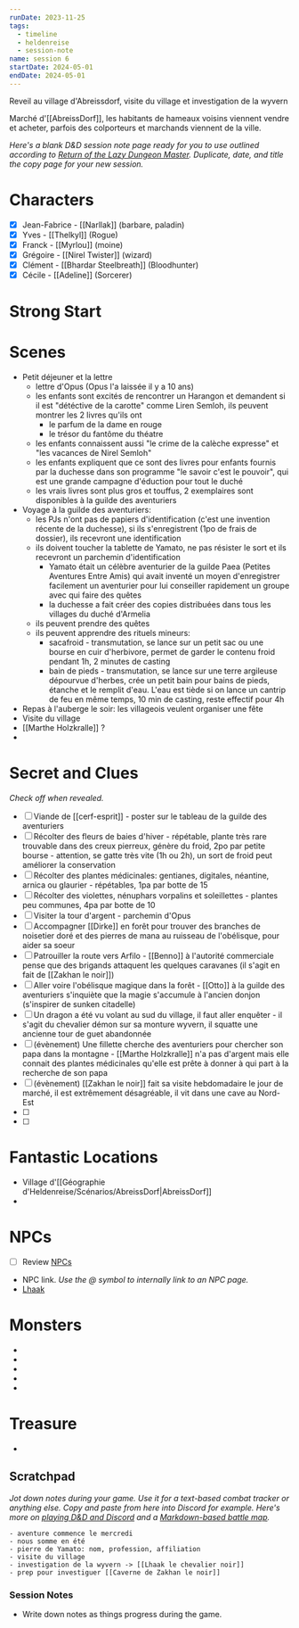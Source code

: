 ```yaml
---
runDate: 2023-11-25
tags:
  - timeline
  - heldenreise
  - session-note
name: session 6
startDate: 2024-05-01
endDate: 2024-05-01
---
```


<span 
	  class='ob-timelines' 
	  data-date='2024-05-01-00' 
	  data-title='Session 6' 
	  data-class='green' 
	  data-img = 'Timeline Example/Timeline_2.jpg' 
	  data-type='range' 
	  data-end='2024-05-01-00'> 
	Reveil au village d'Abreissdorf, visite du village et investigation de la wyvern
</span>

<span 
	  class='ob-timelines' 
	  data-date='2024-05-04-00' 
	  data-title='Event - Marché de Abreissdorf' 
	  data-class='red' 
	  data-img = 'Timeline Example/Timeline_2.jpg' > 
	Marché d'[[AbreissDorf]], les habitants de hameaux voisins viennent vendre et acheter, parfois des colporteurs et marchands viennent de la ville.
</span>



*Here's a blank D&D session note page ready for you to use outlined according to [Return of the Lazy Dungeon Master](https://slyflourish.com/returnofthelazydm/index.html). Duplicate, date, and title the copy page for your new session.* 

# Characters

- [x]  Jean-Fabrice -  [[Narllak]] (barbare, paladin)
- [x] Yves - [[Thelkyl]] (Rogue)
- [x] Franck - [[Myrlou]] (moine)
- [x] Grégoire - [[Nirel Twister]] (wizard)
- [x] Clément - [[Bhardar Steelbreath]] (Bloodhunter)
- [x] Cécile - [[Adeline]] (Sorcerer)

# Strong Start



# Scenes

- Petit déjeuner et la lettre
	- lettre d'Opus (Opus l'a laissée il y a 10 ans)
	- les enfants sont excités de rencontrer un Harangon et demandent si il est "détéctive de la carotte" comme Liren Semloh, ils peuvent montrer les 2 livres qu'ils ont
		- le parfum de la dame en rouge
		- le trésor du fantôme du théatre
	- les enfants connaissent aussi "le crime de la calèche expresse" et "les vacances de Nirel Semloh"
	- les enfants expliquent que ce sont des livres pour enfants fournis par la duchesse dans son programme "le savoir c'est le pouvoir", qui est une grande campagne d'éduction pour tout le duché
	- les vrais livres sont plus gros et touffus, 2 exemplaires sont disponibles à la guilde des aventuriers
- Voyage à la guilde des aventuriers:
	- les PJs n'ont pas de papiers d'identification (c'est une invention récente de la duchesse), si ils s'enregistrent (1po de frais de dossier), ils recevront une identification
	- ils doivent toucher la tablette de Yamato, ne pas résister le sort et ils recevront un parchemin d'identification
		- Yamato était un célèbre aventurier de la guilde Paea (Petites Aventures Entre Amis) qui avait inventé un moyen d'enregistrer facilement un aventurier pour lui conseiller rapidement un groupe avec qui faire des quêtes
		- la duchesse a fait créer des copies distribuées dans tous les villages du duché d'Armelia
	- ils peuvent prendre des quêtes
	- ils peuvent apprendre des rituels mineurs:
		- sacafroid - transmutation, se lance sur un petit sac ou une bourse en cuir d'herbivore, permet de garder le contenu froid pendant 1h, 2 minutes de casting
		- bain de pieds - transmutation, se lance sur une terre argileuse dépourvue d'herbes, crée un petit bain pour bains de pieds, étanche et le remplit d'eau. L'eau est tiède si on lance un cantrip de feu en même temps, 10 min de casting, reste effectif pour 4h
- Repas à l'auberge le soir: les villageois veulent organiser une fête
- Visite du village
- [[Marthe Holzkralle]] ?
- 

# Secret and Clues

*Check off when revealed.*

- [ ]  Viande de [[cerf-esprit]] - poster sur le tableau de la guilde des aventuriers
- [ ]  Récolter des fleurs de baies d'hiver - répétable, plante très rare trouvable dans des creux pierreux, génère du froid, 2po par petite bourse - attention, se gatte très vite (1h ou 2h), un sort de froid peut améliorer la conservation
- [ ] Récolter des plantes médicinales: gentianes, digitales, néantine, arnica ou glaurier - répétables, 1pa par botte de 15
- [ ] Récolter des violettes, nénuphars vorpalins et soleillettes - plantes peu communes, 4pa par botte de 10
- [ ]  Visiter la tour d'argent - parchemin d'Opus
- [ ] Accompagner [[Dirke]] en forêt pour trouver des branches de noisetier doré et des pierres de mana au ruisseau de l'obélisque, pour aider sa soeur
- [ ]  Patrouiller la route vers Arfilo - [[Benno]] à l'autorité commerciale pense que des brigands attaquent les quelques caravanes (il s'agit en fait de [[Zakhan le noir]])
- [ ]  Aller voire l'obélisque magique dans la forêt - [[Otto]] à la guilde des aventuriers s'inquiète que la magie s'accumule à l'ancien donjon (s'inspirer de sunken citadelle)
- [ ]  Un dragon a été vu volant au sud du village, il faut aller enquêter - il s'agit du chevalier démon sur sa monture wyvern, il squatte une ancienne tour de guet abandonnée
- [ ]  (évènement) Une fillette cherche des aventuriers pour chercher son papa dans la montagne - [[Marthe Holzkralle]] n'a pas d'argent mais elle connait des plantes médicinales qu'elle est prête à donner à qui part à la recherche de son papa
- [ ]  (évènement) [[Zakhan le noir]] fait sa visite hebdomadaire le jour de marché, il est extrêmement désagréable, il vit dans une cave au Nord-Est
- [ ]  
- [ ]  

# Fantastic Locations

- Village d'[[Géographie d'Heldenreise/Scénarios/AbreissDorf|AbreissDorf]]
- 

# NPCs

- [ ]  Review [NPCs](NPCs%20b0ce924b56f44889ab4272a14ab39f0e.md)
- NPC link. *Use the @ symbol to internally link to an NPC page.*
- [Lhaak](https://www.notion.so/Lhaak-471bf85ebd2a451593c17264fd871903?pvs=21)

# Monsters

- 
- 
- 
- 
- 

# Treasure


- 

## Scratchpad

*Jot down notes during your game. Use it for a text-based combat tracker or anything else. Copy and paste from here into Discord for example. Here's more on [playing D&D and Discord](https://slyflourish.com/playing_dnd_over_discord.html) and a [Markdown-based battle map](https://slyflourish.com/text-based_battle_maps.html).*

```
- aventure commence le mercredi
- nous somme en été
- pierre de Yamato: nom, profession, affiliation
- visite du village
- investigation de la wyvern -> [[Lhaak le chevalier noir]]
- prep pour investiguer [[Caverne de Zakhan le noir]]
```

### Session Notes

- Write down notes as things progress during the game.